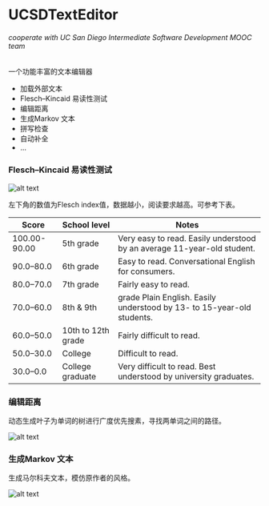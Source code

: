 # UCSDTextEditor
###### cooperate with UC San Diego Intermediate Software Development MOOC team

一个功能丰富的文本编辑器
* 加载外部文本
* Flesch–Kincaid 易读性测试
* 编辑距离
* 生成Markov 文本
* 拼写检查
* 自动补全
* ...


### Flesch–Kincaid 易读性测试
![alt text](https://github.com/Arthur-Lanc/UCSDTextEditor/blob/master/Flesch–Kincaid.png)

左下角的数值为Flesch index值，数据越小，阅读要求越高。可参考下表。

Score | School level | Notes
------------ | ------------- | -------------
100.00-90.00 |	5th grade |	Very easy to read. Easily understood by an average 11-year-old student.
90.0–80.0 |	6th grade |	Easy to read. Conversational English for consumers.
80.0–70.0 |	7th grade |	Fairly easy to read.
70.0–60.0 |	8th & 9th | grade	Plain English. Easily understood by 13- to 15-year-old students.
60.0–50.0 |	10th to 12th grade |	Fairly difficult to read.
50.0–30.0 |	College |	Difficult to read.
30.0–0.0 |	College graduate |	Very difficult to read. Best understood by university graduates.


### 编辑距离
动态生成叶子为单词的树进行广度优先搜素，寻找两单词之间的路径。

![alt text](https://github.com/Arthur-Lanc/UCSDTextEditor/blob/master/wordpath.png)


### 生成Markov 文本
生成马尔科夫文本，模仿原作者的风格。

![alt text](https://github.com/Arthur-Lanc/UCSDTextEditor/blob/master/genmarkovtxt.png)
